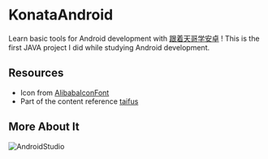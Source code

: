 # KonataAndroid

Learn basic tools for Android development with [跟着天哥学安卓](https://www.bilibili.com/video/av38409964?from=search&seid=6947350034981289381) !
This is the first JAVA project I did while studying Android development.

## Resources
- Icon from [AlibabaIconFont](https://www.iconfont.cn/)
- Part of the content reference [taifus](https://github.com/taifus)
## More About It
![AndroidStudio](https://img-blog.csdnimg.cn/20200221220258624.png?x-oss-process=image/watermark,type_ZmFuZ3poZW5naGVpdGk,shadow_10,text_aHR0cHM6Ly9ibG9nLmNzZG4ubmV0L3FxXzQyMTM4NDU0,size_16,color_FFFFFF,t_70)




